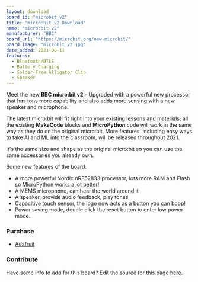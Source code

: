 ```yaml
---
layout: download
board_id: "microbit_v2"
title: "micro:bit v2 Download"
name: "micro:bit v2"
manufacturer: "BBC"
board_url: "https://microbit.org/new-microbit/"
board_image: "microbit_v2.jpg"
date_added: 2021-08-11
features:
  - Bluetooth/BTLE
  - Battery Charging
  - Solder-Free Alligator Clip
  - Speaker
---
```


Meet the new **BBC micro:bit v2** - Upgraded with a powerful new processor that has tons more capability and also adds more sensing with a new speaker and microphone!

The latest micro:bit will fit right into your existing lessons and materials; all the existing **MakeCode** blocks and **MicroPython** code will work in the same way as they do on the original micro:bit. More features, including easy ways to take AI and ML into the classroom, will be released throughout 2021.

It's the same size and shape as the original micro:bit so you can use the same accessories you already own.

Some new features of the board:

- A more powerful Nordic nRF52833 processor, lots more RAM and Flash so MicroPython works a lot better!
- A MEMS microphone, can hear the world around it
- A speaker, provide audio feedback, play tones
- Capacitive touch sensor, the logo now acts as a button you can boop!
- Power saving mode, double click the reset button to enter low power mode.

### Purchase
- [Adafruit](https://www.adafruit.com/product/4781)

### Contribute
Have some info to add for this board? Edit the source for this page [here](https://github.com/adafruit/circuitpython-org/edit/master/_board/{{page.board_id}}.md).
